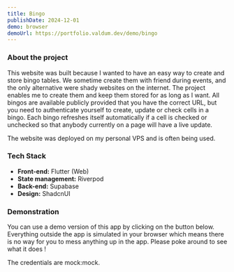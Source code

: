 ```yaml
---
title: Bingo
publishDate: 2024-12-01
demo: browser
demoUrl: https://portfolio.valdum.dev/demo/bingo
---
```


### About the project

This website was built because I wanted to have an easy way to create and store bingo tables. We sometime create them with friend during events, and the only alternative were shady websites on the internet. The project enables me to create them and keep them stored for as long as I want. All bingos are available publicly provided that you have the correct URL, but you need to authenticate yourself to create, update or check cells in a bingo. Each bingo refreshes itself automatically if a cell is checked or unchecked so that anybody currently on a page will have a live update.

The website was deployed on my personal VPS and is often being used.

### Tech Stack

- **Front-end:** Flutter (Web)
- **State management:** Riverpod
- **Back-end:** Supabase
- **Design:** ShadcnUI

### Demonstration

You can use a demo version of this app by clicking on the button below. Everything outside the app is simulated in your browser which means there is no way for you to mess anything up in the app. Please poke around to see what it does !

The credentials are mock:mock.